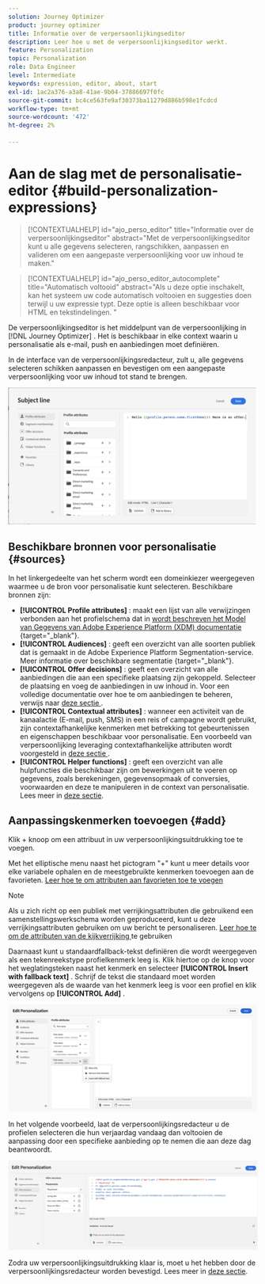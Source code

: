 ```yaml
---
solution: Journey Optimizer
product: journey optimizer
title: Informatie over de verpersoonlijkingseditor
description: Leer hoe u met de verpersoonlijkingseditor werkt.
feature: Personalization
topic: Personalization
role: Data Engineer
level: Intermediate
keywords: expression, editor, about, start
exl-id: 1ac2a376-a3a8-41ae-9b04-37886697f0fc
source-git-commit: bc4ce563fe9af30373ba11279d886b598e1fcdcd
workflow-type: tm+mt
source-wordcount: '472'
ht-degree: 2%

---
```


# Aan de slag met de personalisatie-editor {#build-personalization-expressions}

>[!CONTEXTUALHELP]
>id="ajo_perso_editor"
>title="Informatie over de verpersoonlijkingseditor"
>abstract="Met de verpersoonlijkingseditor kunt u alle gegevens selecteren, rangschikken, aanpassen en valideren om een aangepaste verpersoonlijking voor uw inhoud te maken."

>[!CONTEXTUALHELP]
>id="ajo_perso_editor_autocomplete"
>title="Automatisch voltooid"
>abstract="Als u deze optie inschakelt, kan het systeem uw code automatisch voltooien en suggesties doen terwijl u uw expressie typt. Deze optie is alleen beschikbaar voor HTML en tekstindelingen.
"

De verpersoonlijkingseditor is het middelpunt van de verpersoonlijking in [!DNL Journey Optimizer] . Het is beschikbaar in elke context waarin u personalisatie als e-mail, push en aanbiedingen moet definiëren.

In de interface van de verpersoonlijkingsredacteur, zult u, alle gegevens selecteren schikken aanpassen en bevestigen om een aangepaste verpersoonlijking voor uw inhoud tot stand te brengen.

![](assets/perso_ee1.png)

## Beschikbare bronnen voor personalisatie {#sources}

In het linkergedeelte van het scherm wordt een domeinkiezer weergegeven waarmee u de bron voor personalisatie kunt selecteren. Beschikbare bronnen zijn:

* **[!UICONTROL Profile attributes]** : maakt een lijst van alle verwijzingen verbonden aan het profielschema dat in [ wordt beschreven het Model van Gegevens van Adobe Experience Platform (XDM) documentatie ](https://experienceleague.adobe.com/docs/experience-platform/xdm/home.html?lang=nl) {target="_blank"}.
* **[!UICONTROL Audiences]** : geeft een overzicht van alle soorten publiek dat is gemaakt in de Adobe Experience Platform Segmentation-service. Meer informatie over beschikbare segmentatie [ ](https://experienceleague.adobe.com/docs/experience-platform/segmentation/home.html) {target="_blank"}.
* **[!UICONTROL Offer decisions]** : geeft een overzicht van alle aanbiedingen die aan een specifieke plaatsing zijn gekoppeld. Selecteer de plaatsing en voeg de aanbiedingen in uw inhoud in. Voor een volledige documentatie over hoe te om aanbiedingen te beheren, verwijs naar [ deze sectie ](../offers/get-started/starting-offer-decisioning.md).
* **[!UICONTROL Contextual attributes]** : wanneer een activiteit van de kanaalactie (E-mail, push, SMS) in een reis of campagne wordt gebruikt, zijn contextafhankelijke kenmerken met betrekking tot gebeurtenissen en eigenschappen beschikbaar voor personalisatie. Een voorbeeld van verpersoonlijking leveraging contextafhankelijke attributen wordt voorgesteld in [ deze sectie ](personalization-use-case.md).
* **[!UICONTROL Helper functions]** : geeft een overzicht van alle hulpfuncties die beschikbaar zijn om bewerkingen uit te voeren op gegevens, zoals berekeningen, gegevensopmaak of conversies, voorwaarden en deze te manipuleren in de context van personalisatie. Lees meer in [deze sectie](functions/functions.md).

## Aanpassingskenmerken toevoegen {#add}

Klik + knoop om een attribuut in uw verpersoonlijkingsuitdrukking toe te voegen.

Met het elliptische menu naast het pictogram &quot;+&quot; kunt u meer details voor elke variabele ophalen en de meestgebruikte kenmerken toevoegen aan de favorieten. [ Leer hoe te om attributen aan favorieten toe te voegen ](personalization-favorites.md)

>[!NOTE]
>
>Als u zich richt op een publiek met verrijkingsattributen die gebruikend een samenstellingswerkschema worden geproduceerd, kunt u deze verrijkingsattributen gebruiken om uw bericht te personaliseren. [ Leer hoe te om de attributen van de kijkverrijking ](../audience/about-audiences.md#enrichment) te gebruiken

Daarnaast kunt u standaardfallback-tekst definiëren die wordt weergegeven als een tekenreekstype profielkenmerk leeg is. Klik hiertoe op de knop voor het weglatingsteken naast het kenmerk en selecteer **[!UICONTROL Insert with fallback text]** . Schrijf de tekst die standaard moet worden weergegeven als de waarde van het kenmerk leeg is voor een profiel en klik vervolgens op **[!UICONTROL Add]** .

![](assets/attribute-details.png)

In het volgende voorbeeld, laat de verpersoonlijkingsredacteur u de profielen selecteren die hun verjaardag vandaag dan voltooien de aanpassing door een specifieke aanbieding op te nemen die aan deze dag beantwoordt.

![](assets/perso_ee2.png)

Zodra uw verpersoonlijkingsuitdrukking klaar is, moet u het hebben door de verpersoonlijkingsredacteur worden bevestigd. Lees meer in [deze sectie](personalization-validation.md).
